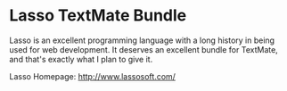 Lasso TextMate Bundle
=====================

Lasso is an excellent programming language with a long history in being used for web development. It deserves an excellent bundle for TextMate, and that's exactly what I plan to give it.

Lasso Homepage: http://www.lassosoft.com/